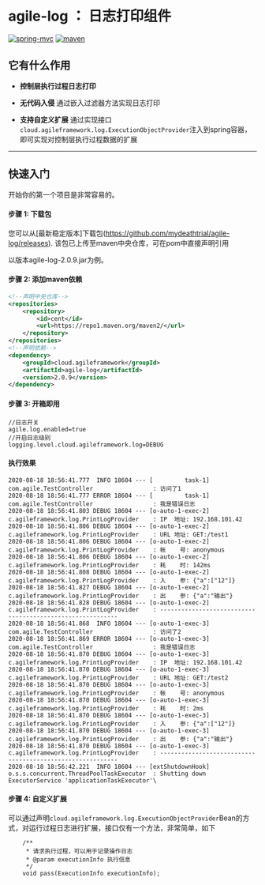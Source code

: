 # agile-log ： 日志打印组件
[![spring-mvc](https://img.shields.io/badge/spring--mvc-LATEST-green)](https://img.shields.io/badge/spring--mvc-LATEST-green)
[![maven](https://img.shields.io/badge/build-maven-green)](https://img.shields.io/badge/build-maven-green)
## 它有什么作用

* **控制层执行过程日志打印**

* **无代码入侵**
通过嵌入过滤器方法实现日志打印

* **支持自定义扩展**
通过实现接口`cloud.agileframework.log.ExecutionObjectProvider`注入到spring容器，即可实现对控制层执行过程数据的扩展

-------
## 快速入门
开始你的第一个项目是非常容易的。

#### 步骤 1: 下载包
您可以从[最新稳定版本]下载包(https://github.com/mydeathtrial/agile-log/releases).
该包已上传至maven中央仓库，可在pom中直接声明引用

以版本agile-log-2.0.9.jar为例。
#### 步骤 2: 添加maven依赖
```xml
<!--声明中央仓库-->
<repositories>
    <repository>
        <id>cent</id>
        <url>https://repo1.maven.org/maven2/</url>
    </repository>
</repositories>
<!--声明依赖-->
<dependency>
    <groupId>cloud.agileframework</groupId>
    <artifactId>agile-log</artifactId>
    <version>2.0.9</version>
</dependency>
```
#### 步骤 3: 开箱即用
```properties
//日志开关
agile.log.enabled=true
//开启日志级别
logging.level.cloud.agileframework.log=DEBUG
```
#### 执行效果
```
2020-08-18 18:56:41.777  INFO 18604 --- [         task-1] com.agile.TestController                 : 访问了1
2020-08-18 18:56:41.777 ERROR 18604 --- [         task-1] com.agile.TestController                 : 我是错误日志
2020-08-18 18:56:41.803 DEBUG 18604 --- [o-auto-1-exec-2] c.agileframework.log.PrintLogProvider    : IP  地址: 192.168.101.42
2020-08-18 18:56:41.806 DEBUG 18604 --- [o-auto-1-exec-2] c.agileframework.log.PrintLogProvider    : URL 地址: GET:/test1
2020-08-18 18:56:41.806 DEBUG 18604 --- [o-auto-1-exec-2] c.agileframework.log.PrintLogProvider    : 帐    号: anonymous
2020-08-18 18:56:41.806 DEBUG 18604 --- [o-auto-1-exec-2] c.agileframework.log.PrintLogProvider    : 耗    时: 142ms
2020-08-18 18:56:41.808 DEBUG 18604 --- [o-auto-1-exec-2] c.agileframework.log.PrintLogProvider    : 入    参: {"a":["12"]}
2020-08-18 18:56:41.827 DEBUG 18604 --- [o-auto-1-exec-2] c.agileframework.log.PrintLogProvider    : 出    参: {"a":"输出"}
2020-08-18 18:56:41.828 DEBUG 18604 --- [o-auto-1-exec-2] c.agileframework.log.PrintLogProvider    : ----------------------------------------------------------
2020-08-18 18:56:41.868  INFO 18604 --- [o-auto-1-exec-3] com.agile.TestController                 : 访问了2
2020-08-18 18:56:41.869 ERROR 18604 --- [o-auto-1-exec-3] com.agile.TestController                 : 我是错误日志
2020-08-18 18:56:41.870 DEBUG 18604 --- [o-auto-1-exec-3] c.agileframework.log.PrintLogProvider    : IP  地址: 192.168.101.42
2020-08-18 18:56:41.870 DEBUG 18604 --- [o-auto-1-exec-3] c.agileframework.log.PrintLogProvider    : URL 地址: GET:/test2
2020-08-18 18:56:41.870 DEBUG 18604 --- [o-auto-1-exec-3] c.agileframework.log.PrintLogProvider    : 帐    号: anonymous
2020-08-18 18:56:41.870 DEBUG 18604 --- [o-auto-1-exec-3] c.agileframework.log.PrintLogProvider    : 耗    时: 2ms
2020-08-18 18:56:41.870 DEBUG 18604 --- [o-auto-1-exec-3] c.agileframework.log.PrintLogProvider    : 入    参: {"a":["12"]}
2020-08-18 18:56:41.870 DEBUG 18604 --- [o-auto-1-exec-3] c.agileframework.log.PrintLogProvider    : 出    参: {"a":"输出"}
2020-08-18 18:56:41.870 DEBUG 18604 --- [o-auto-1-exec-3] c.agileframework.log.PrintLogProvider    : ----------------------------------------------------------
2020-08-18 18:56:42.221  INFO 18604 --- [extShutdownHook] o.s.s.concurrent.ThreadPoolTaskExecutor  : Shutting down ExecutorService 'applicationTaskExecutor'\
```
#### 步骤 4: 自定义扩展
可以通过声明`cloud.agileframework.log.ExecutionObjectProvider`Bean的方式，对运行过程日志进行扩展，接口仅有一个方法，非常简单，如下
```
    /**
     * 请求执行过程，可以用于记录操作日志
     * @param executionInfo 执行信息
     */
    void pass(ExecutionInfo executionInfo);
```
